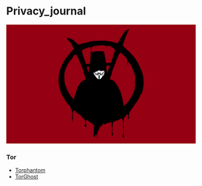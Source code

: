 # Privacy_journal

![](https://raw.githubusercontent.com/H3xFiles/gitMaterial/master/1%20ZAQJ7lAWr8TliJe18iJTSA.png)

### Tor
- [Torphantom](https://neoslab.com/2018/07/01/how-to-hide-your-ip-using-torphantom/)
- [TorGhost](https://github.com/susmithHCK/torghost)
